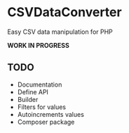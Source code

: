 CSVDataConverter
================

Easy CSV data manipulation for PHP

__WORK IN PROGRESS__

TODO
-----
- Documentation
- Define API
- Builder
- Filters for values
- Autoincrements values
- Composer package
